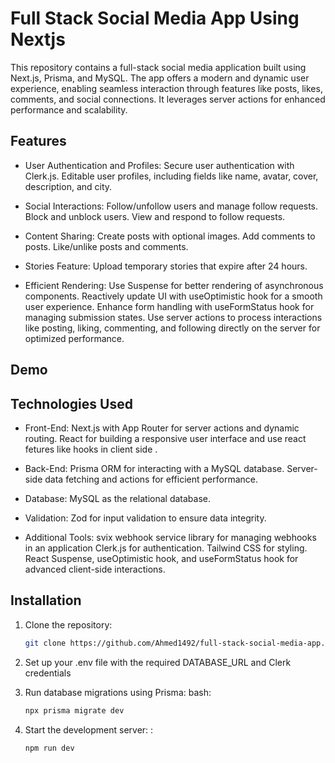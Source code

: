 # Full Stack Social Media App Using Nextjs
This repository contains a full-stack social media application built using Next.js, Prisma, and MySQL. The app offers a modern and dynamic user experience, enabling seamless interaction through features like posts, likes, comments, and social connections. It leverages server actions for enhanced performance and scalability.




## Features
 
- User Authentication and Profiles:
      Secure user authentication with Clerk.js.
     Editable user profiles, including fields like name, avatar, cover, description, and city.


- Social Interactions:
      Follow/unfollow users and manage follow requests.
      Block and unblock users.
      View and respond to follow requests.


- Content Sharing:
      Create posts with optional images.
      Add comments to posts.
      Like/unlike posts and comments.

- Stories Feature:
      Upload temporary stories that expire after 24 hours.

- Efficient Rendering:
    Use Suspense for better rendering of asynchronous components.
    Reactively update UI with useOptimistic hook for a smooth user experience.
    Enhance form handling with useFormStatus hook for managing submission states.
    Use server actions to process interactions like posting, liking, commenting, and following directly on the server for optimized performance.

  
##  Demo


## Technologies Used

- Front-End:
      Next.js  with App Router for server actions and dynamic routing.
      React for building a responsive user interface and use react fetures like hooks in client side .


- Back-End:
      Prisma ORM for interacting with a MySQL database.
      Server-side data fetching and actions for efficient performance.


- Database:
      MySQL as the relational database.


- Validation:
      Zod for input validation to ensure data integrity.


- Additional Tools:
      svix webhook service library for managing webhooks in an application
      Clerk.js for authentication.
      Tailwind CSS for styling.
      React Suspense, useOptimistic hook,
      and useFormStatus hook for advanced client-side interactions.


## Installation

1. Clone the repository:
    ```bash
    git clone https://github.com/Ahmed1492/full-stack-social-media-app.git
    ```
2. Set up your .env file with the required DATABASE_URL and Clerk credentials
 
3. Run database migrations using Prisma:
bash:
    ```bash
   npx prisma migrate dev
    ```
4. Start the development server:
:
    ```bash
    npm run dev
    ```
